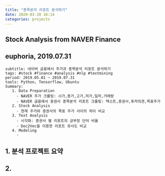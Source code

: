 ```yaml
---
title: "종목분석 리포트 분석하기"
date: 2020-03-20 16:14
categories: projects
---
```


## Stock Analysis from NAVER Finance
## euphoria, 2019.07.31

~~~
subtitle: 네이버 금융에서 주가과 종목분석 리포트 분석하기
tags: #stock #finance #analysis #nlp #textmining
period: 2019.05.01 ~ 2019.07.31
tools: Python, Tensorflow, Ubuntu
Summary: 
   1. Data Preparation
     - NAVER 주가 크롤링: 시가,종가,고가,저가,일자,거래량
     - NAVER 금융에서 증권사 종목분석 리포트 크롤링: 텍스트,증권사,투자의견,목표주가
   2. Stock Analysis
     - 현재 주가와 증권사의 목표 주가 사이의 차이 비교
   3. Text Analysis
     - 시각화: 증권사 별 리포트의 긍부정 단어 비율
     - Doc2Vec을 이용한 리포트 유사도 비교
   4. Modeling
     - 
~~~

## 1. 분석 프로젝트 요약

## 2. 

